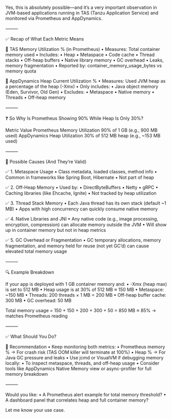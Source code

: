Yes, this is absolutely possible—and it’s a very important observation in JVM-based applications running in TAS (Tanzu Application Service) and monitored via Prometheus and AppDynamics.

⸻

✅ Recap of What Each Metric Means

🔹 TAS Memory Utilization % (in Prometheus)
	•	Measures: Total container memory used
	•	Includes:
	•	Heap
	•	Metaspace
	•	Code cache
	•	Thread stacks
	•	Off-heap buffers
	•	Native library memory
	•	GC overhead
	•	Leaks, memory fragmentation
	•	Reported by: container_memory_usage_bytes vs memory quota

🔹 AppDynamics Heap Current Utilization %
	•	Measures: Used JVM heap as a percentage of the heap (-Xmx)
	•	Only includes:
	•	Java object memory (Eden, Survivor, Old Gen)
	•	Excludes:
	•	Metaspace
	•	Native memory
	•	Threads
	•	Off-heap memory

⸻

❓ So Why Is Prometheus Showing 90% While Heap Is Only 30%?

Metric	Value
Prometheus Memory Utilization	90% of 1 GB (e.g., 900 MB used)
AppDynamics Heap Utilization	30% of 512 MB heap (e.g., ~153 MB used)


⸻

🧠 Possible Causes (And They’re Valid)

✅ 1. Metaspace Usage
	•	Class metadata, loaded classes, method info
	•	Common in frameworks like Spring Boot, Hibernate
	•	Not part of heap

✅ 2. Off-Heap Memory
	•	Used by:
	•	DirectByteBuffers
	•	Netty
	•	gRPC
	•	Caching libraries (like Ehcache, Ignite)
	•	Not tracked by heap utilization

✅ 3. Thread Stack Memory
	•	Each Java thread has its own stack (default ~1 MB)
	•	Apps with high concurrency can quickly consume native memory

✅ 4. Native Libraries and JNI
	•	Any native code (e.g., image processing, encryption, compression) can allocate memory outside the JVM
	•	Will show up in container memory but not in heap metrics

✅ 5. GC Overhead or Fragmentation
	•	GC temporary allocations, memory fragmentation, and memory held for reuse (not yet GC’d) can cause elevated total memory usage

⸻

🔍 Example Breakdown

If your app is deployed with 1 GB container memory and:
	•	-Xmx (heap max) is set to 512 MB
	•	Heap usage is at 30% of 512 MB ≈ 150 MB
	•	Metaspace: ~150 MB
	•	Threads: 200 threads × 1 MB = 200 MB
	•	Off-heap buffer cache: 300 MB
	•	GC overhead: 50 MB

Total memory usage = 150 + 150 + 200 + 300 + 50 = 850 MB ≈ 85% → matches Prometheus reading

⸻

✅ What Should You Do?

🎯 Recommendation
	•	Keep monitoring both metrics:
	•	Prometheus memory % → For crash risk (TAS OOM killer will terminate at 100%)
	•	Heap % → For Java GC pressure and leaks
	•	Use jcmd or VisualVM if debugging memory locally:
	•	To inspect metaspace, threads, and off-heap usage
	•	Consider tools like AppDynamics Native Memory view or async-profiler for full memory breakdown

⸻

Would you like:
	•	A Prometheus alert example for total memory threshold?
	•	A dashboard panel that correlates heap and full container memory?

Let me know your use case.
